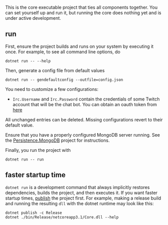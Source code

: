 ﻿This is the core executable project that ties all components together.
You can set yourself up and run it,
but running the core does nothing yet and is under active development.

## run
First, ensure the project builds and runs on your system by executing it once.
For example, to see all command line options, do
```
dotnet run -- --help
```
Then, generate a config file from default values
```
dotnet run -- gendefaultconfig --outfile=config.json
```
You need to customize a few configurations:
- `Irc.Username` and `Irc.Password` contain the credentials of some Twitch account that will be the chat bot.
   You can obtain an oauth token from [here](https://twitchapps.com/tmi/)

All unchanged entries can be deleted. Missing configurations revert to their default value.

Ensure that you have a properly configured MongoDB server running.
See the [Persistence.MongoDB](../Persistence.MongoDB) project for instructions.

Finally, you run the project with
```
dotnet run -- run
```

## faster startup time
`dotnet run` is a development command that always implicitly restores dependencies,
builds the project, and then executes it. If you want faster startup times,
[publish](https://docs.microsoft.com/en-us/dotnet/core/deploying/) the project first.
For example, making a release build and running the resulting `dll` with the dotnet runtime may look like this:
```
dotnet publish -c Release
dotnet ./bin/Release/netcoreapp3.1/Core.dll --help
```
